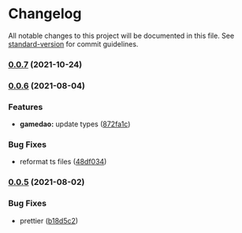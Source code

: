 # Changelog

All notable changes to this project will be documented in this file. See [standard-version](https://github.com/conventional-changelog/standard-version) for commit guidelines.

### [0.0.7](https://github.com/playzero/zero-types/compare/v0.0.6...v0.0.7) (2021-10-24)

### [0.0.6](https://github.com/playzero/zero-types/compare/v0.0.5...v0.0.6) (2021-08-04)


### Features

* **gamedao:** update types ([872fa1c](https://github.com/playzero/zero-types/commit/872fa1ce61eb905b0e4e41bdab0b551e0edf1a88))


### Bug Fixes

* reformat ts files ([48df034](https://github.com/playzero/zero-types/commit/48df0347f978c6b6b641ef452dfda32b8addc4d8))

### [0.0.5](https://github.com/playzero/zero-types/compare/v0.0.4...v0.0.5) (2021-08-02)


### Bug Fixes

* prettier ([b18d5c2](https://github.com/playzero/zero-types/commit/b18d5c2321b83a99157d34a0c4e024d6244a401a))
